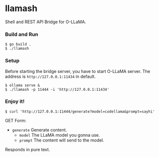 # llamash
Shell and REST API Bridge for O-LLaMA.

### Build and Run
```shell
$ go build .
$ ./llamash
```

### Setup
Before starting the bridge server, you have to start O-LLaMA server.
The address is ```http://127.0.0.1:11434``` in default.
```shell
$ ollama serve &
$ ./llamash -p 11444 -i 'http://127.0.0.1:11434'
```

### Enjoy it!
```shell
$ curl 'http://127.0.0.1:11444/generate?model=codellama&prompt=sayhi'
```

GET Form:
- ```generate``` Generate content.
    - ```model``` The LLaMA model you gonna use.
    - ```prompt``` The content will send to the model.
    
Responds in pure text.
